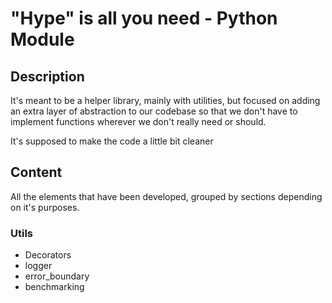# "Hype" is all you need - Python Module #

## Description

It's meant to be a helper library, mainly with utilities, but focused on adding an extra layer of abstraction to our codebase so that we don't have to implement functions wherever we don't really need or should.

It's supposed to make the code a little bit cleaner

## Content

All the elements that have been developed, grouped by sections depending on it's purposes.

### Utils

- Decorators
 - logger
 - error_boundary
 - benchmarking
